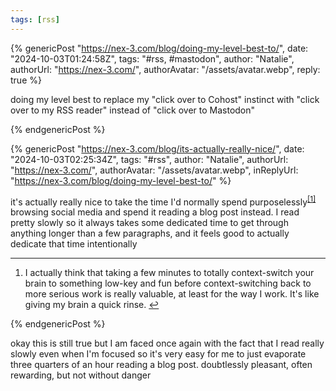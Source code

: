 ```yaml
---
tags: [rss]
---
```


{% genericPost "https://nex-3.com/blog/doing-my-level-best-to/",
    date: "2024-10-03T01:24:58Z",
    tags: "#rss, #mastodon",
    author: "Natalie",
    authorUrl: "https://nex-3.com/",
    authorAvatar: "/assets/avatar.webp",
    reply: true %}
  <p>
    doing my level best to replace my "click over to Cohost" instinct with
    "click over to my RSS reader" instead of "click over to Mastodon"
  </p>
{% endgenericPost %}

{% genericPost "https://nex-3.com/blog/its-actually-really-nice/",
    date: "2024-10-03T02:25:34Z",
    tags: "#rss",
    author: "Natalie",
    authorUrl: "https://nex-3.com/",
    authorAvatar: "/assets/avatar.webp",
    inReplyUrl: "https://nex-3.com/blog/doing-my-level-best-to/" %}
  <p>
    it's actually really nice to take the time I'd normally spend
    purposelessly<sup class="footnote-ref"
      ><a href="#fn1" id="fnref1">[1]</a></sup
    >
    browsing social media and spend it reading a blog post instead. I read
    pretty slowly so it always takes some dedicated time to get through anything
    longer than a few paragraphs, and it feels good to actually dedicate that
    time intentionally
  </p>
  <hr class="footnotes-sep" />
  <section class="footnotes">
    <ol class="footnotes-list">
      <li id="fn1" class="footnote-item">
        <p>
          I actually think that taking a few minutes to totally context-switch
          your brain to something low-key and fun before context-switching back
          to more serious work is really valuable, at least for the way I work.
          It's like giving my brain a quick rinse.
          <a href="#fnref1" class="footnote-backref">↩︎</a>
        </p>
      </li>
    </ol>
  </section>
{% endgenericPost %}

okay this is still true but I am faced once again with the fact that I read
really slowly even when I'm focused so it's very easy for me to just evaporate
three quarters of an hour reading a blog post. doubtlessly pleasant, often
rewarding, but not without danger
